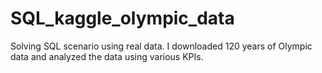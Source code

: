# SQL_kaggle_olympic_data
Solving SQL scenario using real data. I  downloaded 120 years of Olympic data and analyzed the data using various KPIs.
